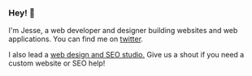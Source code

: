 ### Hey! 👋

I'm Jesse, a web developer and designer building websites and web applications. You can find me on [twitter](https://twitter.com/jesselnieman).


I also lead a [web design and SEO studio.](https://niemancreative.com) Give us a shout if you need a custom website or SEO help!
